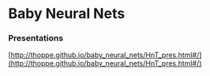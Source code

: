 # Baby Neural Nets

### Presentations
[http://thoppe.github.io/baby_neural_nets/HnT_pres.html#/](http://thoppe.github.io/baby_neural_nets/HnT_pres.html#/)